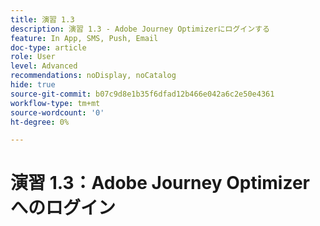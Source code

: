 ```yaml
---
title: 演習 1.3
description: 演習 1.3 - Adobe Journey Optimizerにログインする
feature: In App, SMS, Push, Email
doc-type: article
role: User
level: Advanced
recommendations: noDisplay, noCatalog
hide: true
source-git-commit: b07c9d8e1b35f6dfad12b466e042a6c2e50e4361
workflow-type: tm+mt
source-wordcount: '0'
ht-degree: 0%

---
```



# 演習 1.3：Adobe Journey Optimizer へのログイン
